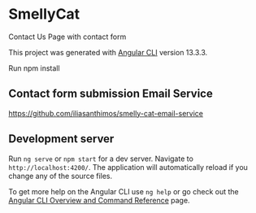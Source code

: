 # SmellyCat
Contact Us Page with contact form

This project was generated with [Angular CLI](https://github.com/angular/angular-cli) version 13.3.3.

Run npm install

## Contact form submission Email Service
https://github.com/iliasanthimos/smelly-cat-email-service

## Development server

Run `ng serve` or `npm start` for a dev server. Navigate to `http://localhost:4200/`. The application will automatically reload if you change any of the source files.



To get more help on the Angular CLI use `ng help` or go check out the [Angular CLI Overview and Command Reference](https://angular.io/cli) page.
